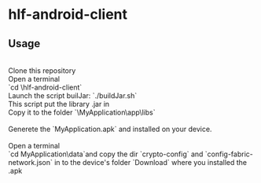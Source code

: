 # hlf-android-client

## Usage


</br>
Clone this repository </br>
Open a terminal</br>
`cd \hlf-android-client`</br>
Launch the script builJar: `./buildJar.sh`</br>
This script put the library .jar in </br>
Copy it to the folder  `\MyApplication\app\libs`</br>
</br>
Generete the `MyApplication.apk` and installed on your device. </br>
</br>
Open a terminal</br>
`cd MyApplication\data`and copy the dir `crypto-config` and `config-fabric-network.json` in to the device's folder `Download` where you installed the .apk </br>
